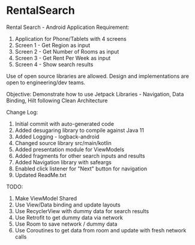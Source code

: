 # RentalSearch
Rental Search - Android Application
Requirement:
1. Application for Phone/Tablets with 4 screens
2. Screen 1 - Get Region as input
3. Screen 2 - Get Number of Rooms as input
4. Screen 3 - Get Rent Per Week as input
5. Screen 4 - Show search results

Use of open source libraries are allowed. Design and implementations are open to engineering/dev teams.

Objective:
Demonstrate how to use Jetpack Libraries - Navigation, Data Binding, Hilt following Clean Architecture

Change Log:
1. Initial commit with auto-generated code
2. Added desugaring library to compile against Java 11
3. Added Logging - logback-android
4. Changed source library src/main/kotlin
5. Added presentation module for ViewModels
6. Added fragments for other search inputs and results
7. Added Navigation library with safeargs
8. Enabled click listener for "Next" button for navigation
9. Updated ReadMe.txt

TODO:
1. Make ViewModel Shared
2. Use View/Data binding and update layouts 
3. Use RecyclerView with dummy data for search results
4. Use Retrofit to get dummy data via network
5. Use Room to save network / dummy data
6. Use Coroutines to get data from room and update with fresh network calls



